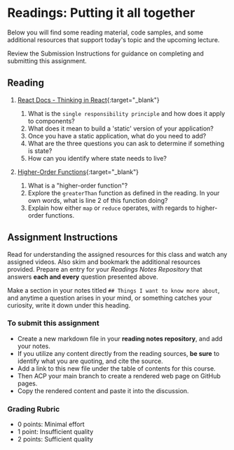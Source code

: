 # Readings: Putting it all together

Below you will find some reading material, code samples, and some additional resources that support today's topic and the upcoming lecture.

Review the Submission Instructions for guidance on completing and submitting this assignment.

## Reading

1. [React Docs - Thinking in React](https://reactjs.org/docs/thinking-in-react.html){:target="_blank"}

   1. What is the `single responsibility principle` and how does it apply to components?
   1. What does it mean to build a 'static' version of your application?
   1. Once you have a static application, what do you need to add?
   1. What are the three questions you can ask to determine if something is state?
   1. How can you identify where state needs to live?

1. [Higher-Order Functions](https://eloquentjavascript.net/05_higher_order.html#h_xxCc98lOBK){:target="_blank"}

   1. What is a "higher-order function"?
   1. Explore the `greaterThan` function as defined in the reading. In your own words, what is line 2 of this function doing?
   1. Explain how either `map` or `reduce` operates, with regards to higher-order functions.

<!-- ## Additional Resources

PLACEHOLDER

### Videos

PLACEHOLDER -->

<!-- ### Bookmark/Skim

PLACEHOLDER -->


## Assignment Instructions

Read for understanding the assigned resources for this class and watch any assigned videos. Also skim and bookmark the additional resources provided. Prepare an entry for your *Readings Notes Repository* that answers **each and every** question presented above. 

Make a section in your notes titled `## Things I want to know more about`, and anytime a question arises in your mind, or something catches your curiosity, write it down under this heading. 

### To submit this assignment

- Create a new markdown file in your **reading notes repository**, and add your notes.
- If you utilize any content directly from the reading sources, **be sure** to identify what you are quoting, and cite the source.
- Add a link to this new file under the table of contents for this course.
- Then ACP your main branch to create a rendered web page on GitHub pages.
- Copy the rendered content and paste it into the discussion.

### Grading Rubric

- 0 points: Minimal effort
- 1 point: Insufficient quality
- 2 points: Sufficient quality
